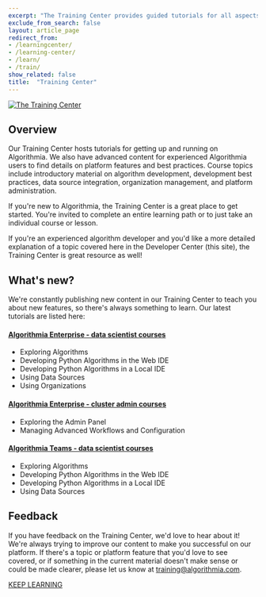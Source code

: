 ```yaml
---
excerpt: "The Training Center provides guided tutorials for all aspects of development on Algorithmia."
exclude_from_search: false
layout: article_page
redirect_from:
- /learningcenter/
- /learning-center/
- /learn/
- /train/
show_related: false
title:  "Training Center"
---
```


<a href="https://training.algorithmia.com"><img src="{{site.cdnurl}}{{site.baseurl}}/images/post_images/learningcenter/lms_enterprise_wide.png" alt="The Training Center" class="screenshot img-md"></a>

## Overview

Our Training Center hosts tutorials for getting up and running on Algorithmia. We also have advanced content for experienced Algorithmia users to find details on platform features and best practices. Course topics include introductory material on algorithm development, development best practices, data source integration, organization management, and platform administration.

If you're new to Algorithmia, the Training Center is a great place to get started. You're invited to complete an entire learning path or to just take an individual course or lesson.

If you're an experienced algorithm developer and you'd like a more detailed explanation of a topic covered here in the Developer Center (this site), the Training Center is great resource as well!

## What's new?

We're constantly publishing new content in our Training Center to teach you about new features, so there's always something to learn. Our latest tutorials are listed here:

#### [Algorithmia Enterprise - data scientist courses](https://training.algorithmia.com/page/data-scientist)
* Exploring Algorithms
* Developing Python Algorithms in the Web IDE
* Developing Python Algorithms in a Local IDE
* Using Data Sources
* Using Organizations

#### [Algorithmia Enterprise - cluster admin courses](https://training.algorithmia.com/page/admin)
* Exploring the Admin Panel
* Managing Advanced Workflows and Configuration

#### [Algorithmia Teams - data scientist courses](https://training.algorithmia.com/page/teams-20-2-data-scientist)
* Exploring Algorithms
* Developing Python Algorithms in the Web IDE
* Developing Python Algorithms in a Local IDE
* Using Data Sources

## Feedback
If you have feedback on the Training Center, we'd love to hear about it! We're always trying to improve our content to make you successful on our platform. If there's a topic or platform feature that you'd love to see covered, or if something in the current material doesn't make sense or could be made clearer, please let us know at training@algorithmia.com.

<a href="https://training.algorithmia.com" class="btn btn-default btn-primary"><i class="fa fa-book" aria-hidden="true"></i> KEEP LEARNING</a>
